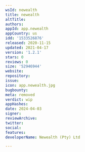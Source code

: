 ```yaml
---
wsId: newealth
title: newealth
altTitle: 
authors: 
appId: app.newealth
appCountry: us
idd: '1533526876'
released: 2020-11-15
updated: 2021-04-17
version: '1.2.1'
stars: 0
reviews: 0
size: '52946944'
website: 
repository: 
issue: 
icon: app.newealth.jpg
bugbounty: 
meta: removed
verdict: wip
appHashes: 
date: 2024-04-03
signer: 
reviewArchive: 
twitter: 
social: 
features: 
developerName: Newealth (Pty) Ltd

---
```


